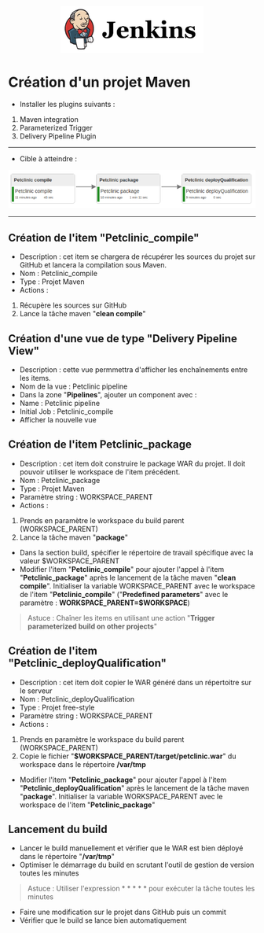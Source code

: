 <center><img src="images/jenkins.png" alt="Jenkins" width="290"/></center>

# Création d'un projet Maven
- Installer les plugins suivants :
1. Maven integration
2. Parameterized Trigger
3. Delivery Pipeline Plugin

----------

- Cible à atteindre :
<center> 
<img src="images/image1.png"/>
</center>

----------

## Création de l'item "Petclinic_compile"
- Description : cet item se chargera de récupérer les sources du projet sur GitHub et lancera la compilation sous Maven.
- Nom : Petclinic_compile
- Type : Projet Maven
- Actions :
1. Récupère les sources sur GitHub 
2. Lance la tâche maven "**clean compile**"

## Création d'une vue de type "Delivery Pipeline View"
- Description : cette vue permmettra d'afficher les enchaînements entre les items.
- Nom de la vue : Petclinic pipeline
- Dans la zone "**Pipelines**", ajouter un component avec :
 - Name : Petclinic pipeline
 - Initial Job : Petclinic\_compile
- Afficher la nouvelle vue

## Création de l'item Petclinic_package
- Description : cet item doit construire le package WAR du projet. Il doit pouvoir utiliser le workspace de l'item précédent.
- Nom : Petclinic\_package
- Type : Projet Maven
- Paramètre string : WORKSPACE\_PARENT
- Actions :
1. Prends en paramètre le workspace du build parent (WORKSPACE\_PARENT)
2. Lance la tâche maven "**package**"
- Dans la section build, spécifier le répertoire de travail spécifique avec la valeur $WORKSPACE\_PARENT
- Modifier l'item "**Petclinic\_compile**" pour ajouter l'appel à l'item "**Petclinic\_package**" après le lancement de la tâche maven "**clean compile**". Initialiser la variable WORKSPACE\_PARENT avec le workspace de l'item "**Petclinic\_compile**" ("**Predefined parameters**" avec le paramètre : **WORKSPACE_PARENT=$WORKSPACE**)
> Astuce : Chaîner les items en utilisant une action "**Trigger parameterized build on other projects**"

## Création de l'item "Petclinic_deployQualification"
- Description : cet item doit copier le WAR généré dans un répertoitre sur le serveur
- Nom : Petclinic_deployQualification
- Type : Projet free-style
- Paramètre string : WORKSPACE\_PARENT
- Actions :
1. Prends en paramètre le workspace du build parent (WORKSPACE\_PARENT)
2. Copie le fichier "**$WORKSPACE_PARENT/target/petclinic.war**" du workspace dans le répertoire **/var/tmp**
- Modifier l'item "**Petclinic\_package**" pour ajouter l'appel à l'item "**Petclinic\_deployQualification**" après le lancement de la tâche maven "**package**". Initialiser la variable WORKSPACE\_PARENT avec le workspace de l'item "**Petclinic\_package**"

## Lancement du build 
- Lancer le build manuellement et vérifier que le WAR est bien déployé dans le répertoire "**/var/tmp**"  
- Optimiser le démarrage du build en scrutant l'outil de gestion de version toutes les minutes  
> Astuce : Utiliser l'expression * * * * * pour exécuter la tâche toutes les minutes 
 
- Faire une modification sur le projet dans GitHub puis un commit  
- Vérifier que le build se lance bien automatiquement  











 
